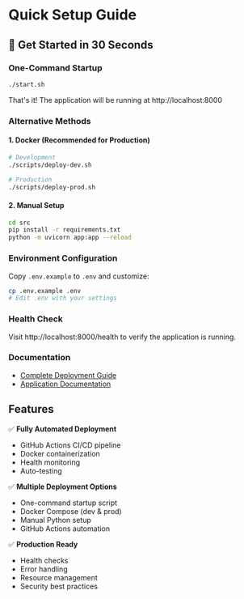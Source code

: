 # Quick Setup Guide

## 🚀 Get Started in 30 Seconds

### One-Command Startup
```bash
./start.sh
```

That's it! The application will be running at http://localhost:8000

### Alternative Methods

#### 1. Docker (Recommended for Production)
```bash
# Development
./scripts/deploy-dev.sh

# Production  
./scripts/deploy-prod.sh
```

#### 2. Manual Setup
```bash
cd src
pip install -r requirements.txt
python -m uvicorn app:app --reload
```

### Environment Configuration

Copy `.env.example` to `.env` and customize:
```bash
cp .env.example .env
# Edit .env with your settings
```

### Health Check
Visit http://localhost:8000/health to verify the application is running.

### Documentation
- [Complete Deployment Guide](docs/deployment.md)
- [Application Documentation](README.md)

## Features

✅ **Fully Automated Deployment**
- GitHub Actions CI/CD pipeline
- Docker containerization  
- Health monitoring
- Auto-testing

✅ **Multiple Deployment Options**
- One-command startup script
- Docker Compose (dev & prod)
- Manual Python setup
- GitHub Actions automation

✅ **Production Ready**
- Health checks
- Error handling
- Resource management
- Security best practices